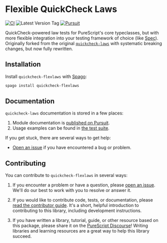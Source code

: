 # Flexible QuickCheck Laws

[![CI](https://github.com/UnrelatedString/purescript-quickcheck-flexlaws/workflows/CI/badge.svg?branch=main)](https://github.com/UnrelatedString/purescript-quickcheck-flexlaws/actions?query=workflow%3ACI+branch%3Amain)
![Latest Version Tag](https://img.shields.io/github/v/tag/UnrelatedString/purescript-quickcheck-flexlaws)
[![Pursuit](https://pursuit.purescript.org/packages/purescript-quickcheck-flexlaws/badge)](https://pursuit.purescript.org/packages/purescript-quickcheck-flexlaws)

QuickCheck-powered law tests for PureScript's core typeclasses, but with more flexible integration into your testing framework of choice (like [Spec](https://pursuit.purescript.org/packages/purescript-spec/8.1.1)). Originally forked from the original [`quickcheck-laws`](https://github.com/purescript-contrib/purescript-quickcheck-laws) with systematic breaking changes, but now fully rewritten.

## Installation

Install `quickcheck-flexlaws` with [Spago](https://github.com/purescript/spago):

```sh
spago install quickcheck-flexlaws
```

## Documentation

`quickcheck-laws` documentation is stored in a few places:

1. Module documentation is [published on Pursuit](https://pursuit.purescript.org/packages/purescript-quickcheck-flexlaws).
2. Usage examples can be found in [the test suite](./test).

If you get stuck, there are several ways to get help:

- [Open an issue](https://github.com/UnrelatedString/purescript-quickcheck-flexlaws/issues) if you have encountered a bug or problem.

## Contributing

You can contribute to `quickcheck-flexlaws` in several ways:

1. If you encounter a problem or have a question, please [open an issue](https://github.com/UnrelatedString/purescript-quickcheck-flexlaws/issues). We'll do our best to work with you to resolve or answer it.

2. If you would like to contribute code, tests, or documentation, please [read the contributor guide](./CONTRIBUTING.md). It's a short, helpful introduction to contributing to this library, including development instructions.

3. If you have written a library, tutorial, guide, or other resource based on this package, please share it on the [PureScript Discourse](https://discourse.purescript.org)! Writing libraries and learning resources are a great way to help this library succeed.
